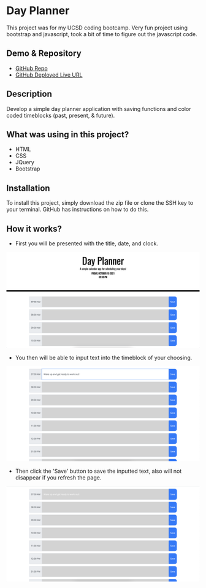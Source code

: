 # Day Planner

This project was for my UCSD coding bootcamp. Very fun project using bootstrap and javascript, took a bit of time to figure out the javascript code. 

## Demo & Repository

* [GitHub Repo](https://github.com/latommyla?tab=repositories)
* [GitHub Deployed Live URL](https://latommyla.github.io/Day-Planner/)

## Description

Develop a simple day planner application with saving functions and color coded timeblocks (past, present, & future).

## What was using in this project?

* HTML
* CSS
* JQuery
* Bootstrap

## Installation

To install this project, simply download the zip file or clone the SSH key to your terminal. GitHub has instructions on how to do this.

## How it works? 

* First you will be presented with the title, date, and clock.

<img src="./assets/images/demo.png" alt="mainpage" title="mainpage">

* You then will be able to input text into the timeblock of your choosing.

<img src="./assets/images/demo2.png" alt="textinput" title="textinput">

* Then click the 'Save' button to save the inputted text, also will not disappear if you refresh the page.

<img src="./assets/images/demo3.png" alt="saveinput" title="saveinput">